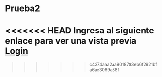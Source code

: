 <h1>Prueba2</h1>

<<<<<<< HEAD
Ingresa al siguiente enlace para ver una vista previa
<a href="https://ricardogrcs.github.io/login/" target="_blank">Login</a>
=======
>>>>>>> c4374aaa2aa9018793eb6f2921bfa6ae3069a38f
